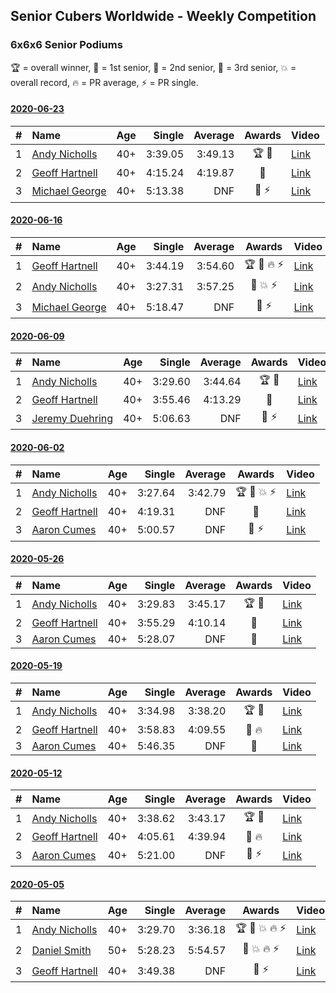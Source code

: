 ## Senior Cubers Worldwide - Weekly Competition
### 6x6x6 Senior Podiums
🏆 = overall winner, 🥇 = 1st senior, 🥈 = 2nd senior, 🥉 = 3rd senior, 💥 = overall record, 🔥 = PR average, ⚡ = PR single.

#### [2020-06-23](2020-06-23.md)

| # | Name | Age | Single | Average | Awards | Video |
| :--: | :-- | :--: | --: | --: | :--: | :-- |
| 1 | [<span style="white-space: nowrap">Andy Nicholls</span>](../../persons/andy_nicholls/666.md) | 40+ | 3:39.05 | 3:49.13 | <span style="white-space: nowrap">🏆 🥇</span> | [Link](https://www.facebook.com/events/268636114456043/permalink/279551773364477/) |
| 2 | [<span style="white-space: nowrap">Geoff Hartnell</span>](../../persons/geoff_hartnell/666.md) | 40+ | 4:15.24 | 4:19.87 | 🥈 | [Link](https://www.facebook.com/events/268636114456043/permalink/270223450963976/) |
| 3 | [<span style="white-space: nowrap">Michael George</span>](../../persons/michael_george/666.md) | 40+ | 5:13.38 | DNF | <span style="white-space: nowrap">🥉 ⚡</span> | [Link](https://www.facebook.com/events/268636114456043/permalink/281297979856523/) |

#### [2020-06-16](2020-06-16.md)

| # | Name | Age | Single | Average | Awards | Video |
| :--: | :-- | :--: | --: | --: | :--: | :-- |
| 1 | [<span style="white-space: nowrap">Geoff Hartnell</span>](../../persons/geoff_hartnell/666.md) | 40+ | 3:44.19 | 3:54.60 | <span style="white-space: nowrap">🏆 🥇 🔥 ⚡</span> | [Link](https://www.facebook.com/events/256188575607890/permalink/257143898845691/) |
| 2 | [<span style="white-space: nowrap">Andy Nicholls</span>](../../persons/andy_nicholls/666.md) | 40+ | 3:27.31 | 3:57.25 | <span style="white-space: nowrap">🥈 💥 ⚡</span> | [Link](https://www.facebook.com/events/256188575607890/permalink/258506008709480/) |
| 3 | [<span style="white-space: nowrap">Michael George</span>](../../persons/michael_george/666.md) | 40+ | 5:18.47 | DNF | <span style="white-space: nowrap">🥉 ⚡</span> | [Link](https://www.facebook.com/events/256188575607890/permalink/257847418775339/) |

#### [2020-06-09](2020-06-09.md)

| # | Name | Age | Single | Average | Awards | Video |
| :--: | :-- | :--: | --: | --: | :--: | :-- |
| 1 | [<span style="white-space: nowrap">Andy Nicholls</span>](../../persons/andy_nicholls/666.md) | 40+ | 3:29.60 | 3:44.64 | <span style="white-space: nowrap">🏆 🥇</span> | [Link](https://www.facebook.com/events/1130228284009045/permalink/1131120660586474/) |
| 2 | [<span style="white-space: nowrap">Geoff Hartnell</span>](../../persons/geoff_hartnell/666.md) | 40+ | 3:55.46 | 4:13.29 | 🥈 | [Link](https://www.facebook.com/events/1130228284009045/permalink/1131765967188610/) |
| 3 | [<span style="white-space: nowrap">Jeremy Duehring</span>](../../persons/jeremy_duehring/666.md) | 40+ | 5:06.63 | DNF | <span style="white-space: nowrap">🥉 ⚡</span> | [Link](https://www.facebook.com/jeremy.duehring/videos/10160093205957846/) |

#### [2020-06-02](2020-06-02.md)

| # | Name | Age | Single | Average | Awards | Video |
| :--: | :-- | :--: | --: | --: | :--: | :-- |
| 1 | [<span style="white-space: nowrap">Andy Nicholls</span>](../../persons/andy_nicholls/666.md) | 40+ | 3:27.64 | 3:42.79 | <span style="white-space: nowrap">🏆 🥇 💥 ⚡</span> | [Link](https://www.facebook.com/events/573401076937046/permalink/573727163571104/) |
| 2 | [<span style="white-space: nowrap">Geoff Hartnell</span>](../../persons/geoff_hartnell/666.md) | 40+ | 4:19.31 | DNF | 🥈 | [Link](https://www.facebook.com/events/573401076937046/permalink/574319000178587/) |
| 3 | [<span style="white-space: nowrap">Aaron Cumes</span>](../../persons/aaron_cumes/666.md) | 40+ | 5:00.57 | DNF | <span style="white-space: nowrap">🥉 ⚡</span> | [Link](https://www.facebook.com/events/573401076937046/permalink/574489523494868/) |

#### [2020-05-26](2020-05-26.md)

| # | Name | Age | Single | Average | Awards | Video |
| :--: | :-- | :--: | --: | --: | :--: | :-- |
| 1 | [<span style="white-space: nowrap">Andy Nicholls</span>](../../persons/andy_nicholls/666.md) | 40+ | 3:29.83 | 3:45.17 | <span style="white-space: nowrap">🏆 🥇</span> | [Link](https://www.facebook.com/events/637852836799991/permalink/639257566659518/) |
| 2 | [<span style="white-space: nowrap">Geoff Hartnell</span>](../../persons/geoff_hartnell/666.md) | 40+ | 3:55.29 | 4:10.14 | 🥈 | [Link](https://www.facebook.com/events/637852836799991/permalink/638518373400104/) |
| 3 | [<span style="white-space: nowrap">Aaron Cumes</span>](../../persons/aaron_cumes/666.md) | 40+ | 5:28.07 | DNF | 🥉 | [Link](https://www.facebook.com/events/637852836799991/permalink/638408876744387/) |

#### [2020-05-19](2020-05-19.md)

| # | Name | Age | Single | Average | Awards | Video |
| :--: | :-- | :--: | --: | --: | :--: | :-- |
| 1 | [<span style="white-space: nowrap">Andy Nicholls</span>](../../persons/andy_nicholls/666.md) | 40+ | 3:34.98 | 3:38.20 | <span style="white-space: nowrap">🏆 🥇</span> | [Link](https://www.facebook.com/events/201300894172579/permalink/202112780758057/) |
| 2 | [<span style="white-space: nowrap">Geoff Hartnell</span>](../../persons/geoff_hartnell/666.md) | 40+ | 3:58.83 | 4:09.55 | <span style="white-space: nowrap">🥈 🔥</span> | [Link](https://www.facebook.com/events/201300894172579/permalink/202036944098974/) |
| 3 | [<span style="white-space: nowrap">Aaron Cumes</span>](../../persons/aaron_cumes/666.md) | 40+ | 5:46.35 | DNF | 🥉 | [Link](https://www.facebook.com/events/201300894172579/permalink/201830760786259/) |

#### [2020-05-12](2020-05-12.md)

| # | Name | Age | Single | Average | Awards | Video |
| :--: | :-- | :--: | --: | --: | :--: | :-- |
| 1 | [<span style="white-space: nowrap">Andy Nicholls</span>](../../persons/andy_nicholls/666.md) | 40+ | 3:38.62 | 3:43.17 | <span style="white-space: nowrap">🏆 🥇</span> | [Link](https://www.facebook.com/events/276138643524223/permalink/276777570126997/) |
| 2 | [<span style="white-space: nowrap">Geoff Hartnell</span>](../../persons/geoff_hartnell/666.md) | 40+ | 4:05.61 | 4:39.94 | <span style="white-space: nowrap">🥈 🔥</span> | [Link](https://www.facebook.com/events/276138643524223/permalink/276877166783704/) |
| 3 | [<span style="white-space: nowrap">Aaron Cumes</span>](../../persons/aaron_cumes/666.md) | 40+ | 5:21.00 | DNF | <span style="white-space: nowrap">🥉 ⚡</span> | [Link](https://www.facebook.com/events/276138643524223/permalink/276787300126024/) |

#### [2020-05-05](2020-05-05.md)

| # | Name | Age | Single | Average | Awards | Video |
| :--: | :-- | :--: | --: | --: | :--: | :-- |
| 1 | [<span style="white-space: nowrap">Andy Nicholls</span>](../../persons/andy_nicholls/666.md) | 40+ | 3:29.70 | 3:36.18 | <span style="white-space: nowrap">🏆 🥇 💥 🔥 ⚡</span> | [Link](https://www.facebook.com/events/557526585195168/permalink/558595331754960/) |
| 2 | [<span style="white-space: nowrap">Daniel Smith</span>](../../persons/daniel_smith/666.md) | 50+ | 5:28.23 | 5:54.57 | <span style="white-space: nowrap">🥈 💥 🔥 ⚡</span> | [Link](https://www.facebook.com/events/557526585195168/permalink/562187611395732/) |
| 3 | [<span style="white-space: nowrap">Geoff Hartnell</span>](../../persons/geoff_hartnell/666.md) | 40+ | 3:49.38 | DNF | <span style="white-space: nowrap">🥉 ⚡</span> | [Link](https://www.facebook.com/events/557526585195168/permalink/558261701788323/) |


<!-- Global site tag (gtag.js) - Google Analytics -->
<script async src="https://www.googletagmanager.com/gtag/js?id=UA-86348435-3"></script>
<script>window.dataLayer = window.dataLayer || []; function gtag() {dataLayer.push(arguments);} gtag('js', new Date()); gtag('config', 'UA-86348435-3');</script>
